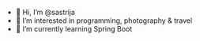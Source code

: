 - 👋 Hi, I’m @sastrija
- 👀 I’m interested in programming, photography & travel
- 🌱 I’m currently learning Spring Boot
